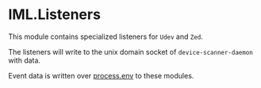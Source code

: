# IML.Listeners

This module contains specialized listeners for `Udev` and `Zed`.

The listeners will write to the unix domain socket of `device-scanner-daemon` with data.

Event data is written over [process.env](https://nodejs.org/api/process.html) to these modules.
